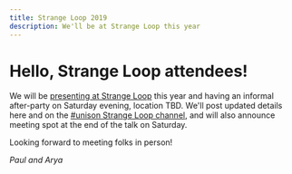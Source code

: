 ```yaml
---
title: Strange Loop 2019
description: We'll be at Strange Loop this year
---
```


# Hello, Strange Loop attendees!

We will be [presenting at Strange Loop](https://www.thestrangeloop.com/2019/unison-a-new-distributed-programming-language.html) this year and having an informal after-party on Saturday evening, location TBD. We'll post updated details here and on the [#unison Strange Loop channel](https://strangeloop2019.slack.com), and will also announce meeting spot at the end of the talk on Saturday.

Looking forward to meeting folks in person!

_Paul and Arya_
